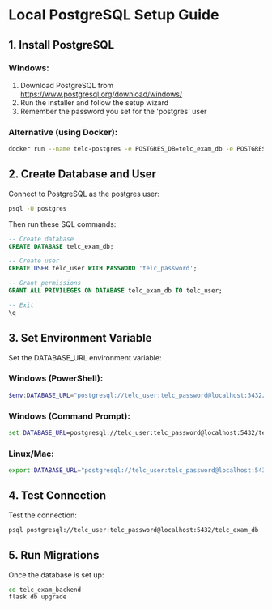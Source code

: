 # Local PostgreSQL Setup Guide

## 1. Install PostgreSQL

### Windows:
1. Download PostgreSQL from https://www.postgresql.org/download/windows/
2. Run the installer and follow the setup wizard
3. Remember the password you set for the 'postgres' user

### Alternative (using Docker):
```bash
docker run --name telc-postgres -e POSTGRES_DB=telc_exam_db -e POSTGRES_USER=telc_user -e POSTGRES_PASSWORD=telc_password -p 5432:5432 -d postgres:15
```

## 2. Create Database and User

Connect to PostgreSQL as the postgres user:
```bash
psql -U postgres
```

Then run these SQL commands:
```sql
-- Create database
CREATE DATABASE telc_exam_db;

-- Create user
CREATE USER telc_user WITH PASSWORD 'telc_password';

-- Grant permissions
GRANT ALL PRIVILEGES ON DATABASE telc_exam_db TO telc_user;

-- Exit
\q
```

## 3. Set Environment Variable

Set the DATABASE_URL environment variable:

### Windows (PowerShell):
```powershell
$env:DATABASE_URL="postgresql://telc_user:telc_password@localhost:5432/telc_exam_db"
```

### Windows (Command Prompt):
```cmd
set DATABASE_URL=postgresql://telc_user:telc_password@localhost:5432/telc_exam_db
```

### Linux/Mac:
```bash
export DATABASE_URL="postgresql://telc_user:telc_password@localhost:5432/telc_exam_db"
```

## 4. Test Connection

Test the connection:
```bash
psql postgresql://telc_user:telc_password@localhost:5432/telc_exam_db
```

## 5. Run Migrations

Once the database is set up:
```bash
cd telc_exam_backend
flask db upgrade
```

